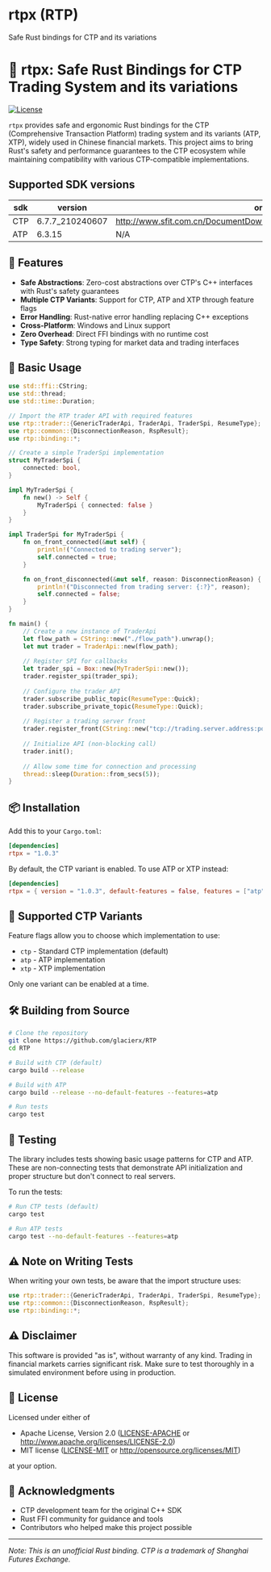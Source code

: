 # rtpx (RTP)
Safe Rust bindings for CTP and its variations

# 🦀 rtpx: Safe Rust Bindings for CTP Trading System and its variations

[![License](https://img.shields.io/badge/license-MIT%2FApache--2.0-blue.svg)](LICENSE)

`rtpx` provides safe and ergonomic Rust bindings for the CTP (Comprehensive Transaction Platform) trading system and its variants (ATP, XTP), widely used in Chinese financial markets. This project aims to bring Rust's safety and performance guarantees to the CTP ecosystem while maintaining compatibility with various CTP-compatible implementations.

## Supported SDK versions

|sdk|version|original URL|
|--|--|--|
|CTP|6.7.7_210240607|http://www.sfit.com.cn/DocumentDown/api_3/5_2_2/v6.7.7_traderapi_20240607.zip|
|ATP|6.3.15|N/A|

## 🌟 Features

- **Safe Abstractions**: Zero-cost abstractions over CTP's C++ interfaces with Rust's safety guarantees
- **Multiple CTP Variants**: Support for CTP, ATP and XTP through feature flags
- **Error Handling**: Rust-native error handling replacing C++ exceptions
- **Cross-Platform**: Windows and Linux support
- **Zero Overhead**: Direct FFI bindings with no runtime cost
- **Type Safety**: Strong typing for market data and trading interfaces

## 🚀 Basic Usage

```rust
use std::ffi::CString;
use std::thread;
use std::time::Duration;

// Import the RTP trader API with required features
use rtp::trader::{GenericTraderApi, TraderApi, TraderSpi, ResumeType};
use rtp::common::{DisconnectionReason, RspResult};
use rtp::binding::*;

// Create a simple TraderSpi implementation
struct MyTraderSpi {
    connected: bool,
}

impl MyTraderSpi {
    fn new() -> Self {
        MyTraderSpi { connected: false }
    }
}

impl TraderSpi for MyTraderSpi {
    fn on_front_connected(&mut self) {
        println!("Connected to trading server");
        self.connected = true;
    }

    fn on_front_disconnected(&mut self, reason: DisconnectionReason) {
        println!("Disconnected from trading server: {:?}", reason);
        self.connected = false;
    }
}

fn main() {
    // Create a new instance of TraderApi
    let flow_path = CString::new("./flow_path").unwrap();
    let mut trader = TraderApi::new(flow_path);
    
    // Register SPI for callbacks
    let trader_spi = Box::new(MyTraderSpi::new());
    trader.register_spi(trader_spi);
    
    // Configure the trader API
    trader.subscribe_public_topic(ResumeType::Quick);
    trader.subscribe_private_topic(ResumeType::Quick);
    
    // Register a trading server front
    trader.register_front(CString::new("tcp://trading.server.address:port").unwrap());
    
    // Initialize API (non-blocking call)
    trader.init();
    
    // Allow some time for connection and processing
    thread::sleep(Duration::from_secs(5));
}
```

## 📦 Installation

Add this to your `Cargo.toml`:

```toml
[dependencies]
rtpx = "1.0.3"
```

By default, the CTP variant is enabled. To use ATP or XTP instead:

```toml
[dependencies]
rtpx = { version = "1.0.3", default-features = false, features = ["atp"] }
```

## 🔧 Supported CTP Variants

Feature flags allow you to choose which implementation to use:

- `ctp` - Standard CTP implementation (default)
- `atp` - ATP implementation
- `xtp` - XTP implementation

Only one variant can be enabled at a time.

## 🛠️ Building from Source

```bash
# Clone the repository
git clone https://github.com/glacierx/RTP
cd RTP

# Build with CTP (default)
cargo build --release

# Build with ATP
cargo build --release --no-default-features --features=atp

# Run tests
cargo test
```

## 🧪 Testing

The library includes tests showing basic usage patterns for CTP and ATP. These are non-connecting tests that demonstrate API initialization and proper structure but don't connect to real servers.

To run the tests:

```bash
# Run CTP tests (default)
cargo test

# Run ATP tests
cargo test --no-default-features --features=atp
```

## ⚠️ Note on Writing Tests

When writing your own tests, be aware that the import structure uses:

```rust
use rtp::trader::{GenericTraderApi, TraderApi, TraderSpi, ResumeType};
use rtp::common::{DisconnectionReason, RspResult};
use rtp::binding::*;
```

## ⚠️ Disclaimer

This software is provided "as is", without warranty of any kind. Trading in financial markets carries significant risk. Make sure to test thoroughly in a simulated environment before using in production.

## 📄 License

Licensed under either of

 * Apache License, Version 2.0 ([LICENSE-APACHE](LICENSE-APACHE) or http://www.apache.org/licenses/LICENSE-2.0)
 * MIT license ([LICENSE-MIT](LICENSE-MIT) or http://opensource.org/licenses/MIT)

at your option.

## 🙏 Acknowledgments

- CTP development team for the original C++ SDK
- Rust FFI community for guidance and tools
- Contributors who helped make this project possible

---

*Note: This is an unofficial Rust binding. CTP is a trademark of Shanghai Futures Exchange.*
